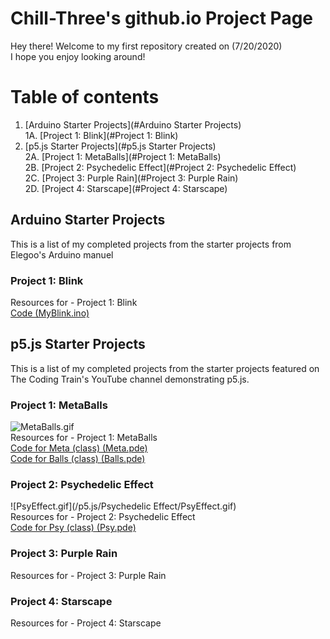 <!-- Quick Notes -->
<!-- 1). To break lines: do two spaces after the line or do <br/> -->

<!-- Title -->
# Chill-Three's github.io Project Page
Hey there! Welcome to my first repository created on (7/20/2020)<br/>
I hope you enjoy looking around!<br/>
<!-- Table of Contents (TITLES) -->

# Table of contents
1. [Arduino Starter Projects](#Arduino Starter Projects)<br/>
  1A. [Project 1: Blink](#Project 1: Blink)<br/>
2. [p5.js Starter Projects](#p5.js Starter Projects)<br/>
  2A. [Project 1: MetaBalls](#Project 1: MetaBalls)<br/>
  2B. [Project 2: Psychedelic Effect](#Project 2: Psychedelic Effect)<br/>
  2C. [Project 3: Purple Rain](#Project 3: Purple Rain)<br/>
  2D. [Project 4: Starscape](#Project 4: Starscape)<br/>
<!-- Table of Contents (BODY) -->

<!-- Arduino -->
## Arduino Starter Projects <a name="Arduino Starter Projects"></a>
This is a list of my completed projects from the starter projects from Elegoo's Arduino manuel

<!-- Project 1: Blink (SUB-PARA) -->
### Project 1: Blink <a name="Project 1: Blink"></a>
Resources for - Project 1: Blink<br/>
[Code (MyBlink.ino)](https://github.com/CHill-Three/chill-three.github.io/blob/master/Arduino/Project%201:%20Blink/MyBlink.ino)<br/>

<!-- p5.js -->
## p5.js Starter Projects <a name="p5.js Starter Projects"></a>
This is a list of my completed projects from the starter projects featured on The Coding Train's YouTube channel demonstrating p5.js.

### Project 1: MetaBalls <a name="Project 1: MetaBalls"></a>
![MetaBalls.gif](/p5.js/MetaBalls/Metaballs.gif)<br/>
Resources for - Project 1: MetaBalls<br/>
[Code for Meta (class) (Meta.pde)](https://github.com/CHill-Three/chill-three.github.io/blob/master/p5.js/MetaBalls/Meta.pde)<br/>
[Code for Balls (class) (Balls.pde)](https://github.com/CHill-Three/chill-three.github.io/blob/master/p5.js/MetaBalls/Balls.pde)<br/>

### Project 2: Psychedelic Effect <a name="Project 2: Psychedelic Effect"></a>
![PsyEffect.gif](/p5.js/Psychedelic Effect/PsyEffect.gif)<br/>
Resources for - Project 2: Psychedelic Effect<br/>
[Code for Psy (class) (Psy.pde)](https://github.com/CHill-Three/chill-three.github.io/blob/master/p5.js/Psychedelic%20Effect/Psy.pde)<br/>
### Project 3: Purple Rain <a name="Project 3: Purple Rain"></a>
Resources for - Project 3: Purple Rain<br/>

### Project 4: Starscape <a name="Project 4: Starscape"></a>
Resources for - Project 4: Starscape<br/>

